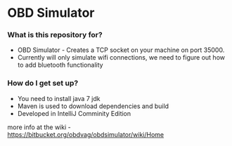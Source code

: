 # OBD Simulator #

### What is this repository for? ###

* OBD Simulator - Creates a TCP socket on your machine on port 35000. 
* Currently will only simulate wifi connections, we need to figure out how to add bluetooth functionality

### How do I get set up? ###

* You need to install java 7 jdk
* Maven is used to download dependencies and build
* Developed in IntelliJ Comminity Edition

more info at the wiki - https://bitbucket.org/obdvag/obdsimulator/wiki/Home